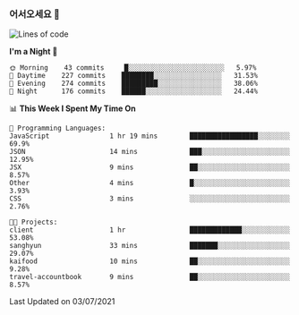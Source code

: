 ### 어서오세요 👋

<!--START_SECTION:waka-->
![Lines of code](https://img.shields.io/badge/From%20Hello%20World%20I%27ve%20Written-375386%20lines%20of%20code-blue)

**I'm a Night 🦉** 

```text
🌞 Morning    43 commits     █░░░░░░░░░░░░░░░░░░░░░░░░   5.97% 
🌆 Daytime    227 commits    ████████░░░░░░░░░░░░░░░░░   31.53% 
🌃 Evening    274 commits    █████████░░░░░░░░░░░░░░░░   38.06% 
🌙 Night      176 commits    ██████░░░░░░░░░░░░░░░░░░░   24.44%

```


📊 **This Week I Spent My Time On** 

```text
💬 Programming Languages: 
JavaScript               1 hr 19 mins        █████████████████░░░░░░░░   69.9% 
JSON                     14 mins             ███░░░░░░░░░░░░░░░░░░░░░░   12.95% 
JSX                      9 mins              ██░░░░░░░░░░░░░░░░░░░░░░░   8.57% 
Other                    4 mins              █░░░░░░░░░░░░░░░░░░░░░░░░   3.93% 
CSS                      3 mins              ░░░░░░░░░░░░░░░░░░░░░░░░░   2.76%

🐱‍💻 Projects: 
client                   1 hr                █████████████░░░░░░░░░░░░   53.08% 
sanghyun                 33 mins             ███████░░░░░░░░░░░░░░░░░░   29.07% 
kaifood                  10 mins             ██░░░░░░░░░░░░░░░░░░░░░░░   9.28% 
travel-accountbook       9 mins              ██░░░░░░░░░░░░░░░░░░░░░░░   8.57%

```


 Last Updated on 03/07/2021
<!--END_SECTION:waka-->
